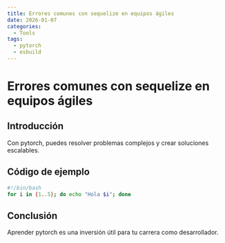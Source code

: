 ```yaml
---
title: Errores comunes con sequelize en equipos ágiles
date: 2026-01-07
categories:
  - Tools
tags:
  - pytorch
  - esbuild
---
```


# Errores comunes con sequelize en equipos ágiles

## Introducción

Con pytorch, puedes resolver problemas complejos y crear soluciones escalables.

## Código de ejemplo

```bash
#!/bin/bash
for i in {1..5}; do echo "Hola $i"; done
```

## Conclusión

Aprender pytorch es una inversión útil para tu carrera como desarrollador.